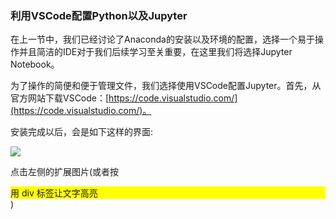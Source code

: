 
### 利用VSCode配置Python以及Jupyter

在上一节中，我们已经讨论了Anaconda的安装以及环境的配置，选择一个易于操作并且简洁的IDE对于我们后续学习至关重要，在这里我们将选择Jupyter Notebook。

为了操作的简便和便于管理文件，我们选择使用VSCode配置Jupyter。首先，从官方网站下载VSCode：[https://code.visualstudio.com/](https://code.visualstudio.com/)。

安装完成以后，会是如下这样的界面:

![](../img/01/1-2_01.png)

点击左侧的扩展图片(或者按<div style="background-color: #FFFF00">用 div 标签让文字高亮</div>)